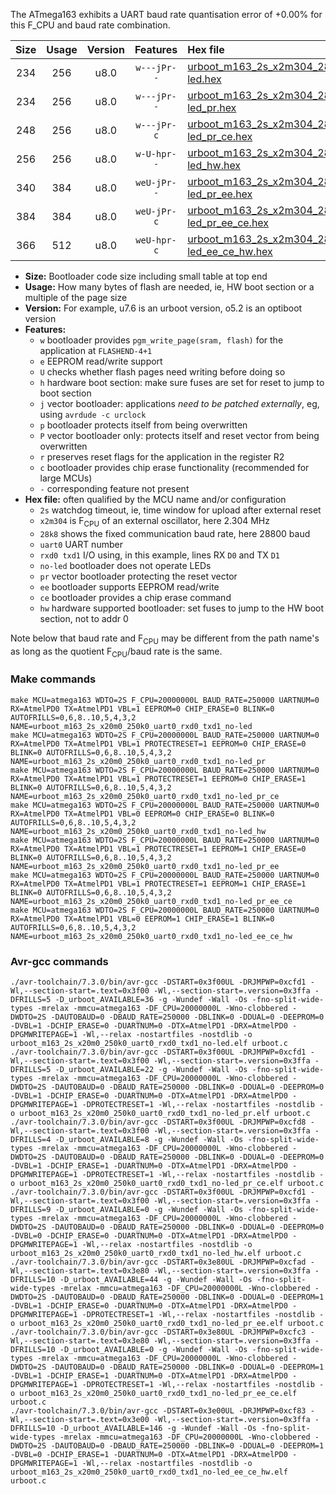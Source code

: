 The ATmega163 exhibits a UART baud rate quantisation error of +0.00% for this F_CPU and baud rate combination.

|Size|Usage|Version|Features|Hex file|
|:-:|:-:|:-:|:-:|:--|
|234|256|u8.0|`w---jPr--`|[urboot_m163_2s_x2m304_28k8_uart0_rxd0_txd1_no-led.hex](https://raw.githubusercontent.com/stefanrueger/urboot.hex/main/mcus/atmega163/watchdog_2_s/external_oscillator_x/%2B2m304000_hz/%2B%2B28k8_baud/uart0_rxd0_txd1/no-led/urboot_m163_2s_x2m304_28k8_uart0_rxd0_txd1_no-led.hex)|
|234|256|u8.0|`w---jPr--`|[urboot_m163_2s_x2m304_28k8_uart0_rxd0_txd1_no-led_pr.hex](https://raw.githubusercontent.com/stefanrueger/urboot.hex/main/mcus/atmega163/watchdog_2_s/external_oscillator_x/%2B2m304000_hz/%2B%2B28k8_baud/uart0_rxd0_txd1/no-led/urboot_m163_2s_x2m304_28k8_uart0_rxd0_txd1_no-led_pr.hex)|
|248|256|u8.0|`w---jPr-c`|[urboot_m163_2s_x2m304_28k8_uart0_rxd0_txd1_no-led_pr_ce.hex](https://raw.githubusercontent.com/stefanrueger/urboot.hex/main/mcus/atmega163/watchdog_2_s/external_oscillator_x/%2B2m304000_hz/%2B%2B28k8_baud/uart0_rxd0_txd1/no-led/urboot_m163_2s_x2m304_28k8_uart0_rxd0_txd1_no-led_pr_ce.hex)|
|256|256|u8.0|`w-U-hpr--`|[urboot_m163_2s_x2m304_28k8_uart0_rxd0_txd1_no-led_hw.hex](https://raw.githubusercontent.com/stefanrueger/urboot.hex/main/mcus/atmega163/watchdog_2_s/external_oscillator_x/%2B2m304000_hz/%2B%2B28k8_baud/uart0_rxd0_txd1/no-led/urboot_m163_2s_x2m304_28k8_uart0_rxd0_txd1_no-led_hw.hex)|
|340|384|u8.0|`weU-jPr--`|[urboot_m163_2s_x2m304_28k8_uart0_rxd0_txd1_no-led_pr_ee.hex](https://raw.githubusercontent.com/stefanrueger/urboot.hex/main/mcus/atmega163/watchdog_2_s/external_oscillator_x/%2B2m304000_hz/%2B%2B28k8_baud/uart0_rxd0_txd1/no-led/urboot_m163_2s_x2m304_28k8_uart0_rxd0_txd1_no-led_pr_ee.hex)|
|384|384|u8.0|`weU-jPr-c`|[urboot_m163_2s_x2m304_28k8_uart0_rxd0_txd1_no-led_pr_ee_ce.hex](https://raw.githubusercontent.com/stefanrueger/urboot.hex/main/mcus/atmega163/watchdog_2_s/external_oscillator_x/%2B2m304000_hz/%2B%2B28k8_baud/uart0_rxd0_txd1/no-led/urboot_m163_2s_x2m304_28k8_uart0_rxd0_txd1_no-led_pr_ee_ce.hex)|
|366|512|u8.0|`weU-hpr-c`|[urboot_m163_2s_x2m304_28k8_uart0_rxd0_txd1_no-led_ee_ce_hw.hex](https://raw.githubusercontent.com/stefanrueger/urboot.hex/main/mcus/atmega163/watchdog_2_s/external_oscillator_x/%2B2m304000_hz/%2B%2B28k8_baud/uart0_rxd0_txd1/no-led/urboot_m163_2s_x2m304_28k8_uart0_rxd0_txd1_no-led_ee_ce_hw.hex)|

- **Size:** Bootloader code size including small table at top end
- **Usage:** How many bytes of flash are needed, ie, HW boot section or a multiple of the page size
- **Version:** For example, u7.6 is an urboot version, o5.2 is an optiboot version
- **Features:**
  + `w` bootloader provides `pgm_write_page(sram, flash)` for the application at `FLASHEND-4+1`
  + `e` EEPROM read/write support
  + `U` checks whether flash pages need writing before doing so
  + `h` hardware boot section: make sure fuses are set for reset to jump to boot section
  + `j` vector bootloader: applications *need to be patched externally*, eg, using `avrdude -c urclock`
  + `p` bootloader protects itself from being overwritten
  + `P` vector bootloader only: protects itself and reset vector from being overwritten
  + `r` preserves reset flags for the application in the register R2
  + `c` bootloader provides chip erase functionality (recommended for large MCUs)
  + `-` corresponding feature not present
- **Hex file:** often qualified by the MCU name and/or configuration
  + `2s` watchdog timeout, ie, time window for upload after external reset
  + `x2m304` is F<sub>CPU</sub> of an external oscillator, here 2.304 MHz
  + `28k8` shows the fixed communication baud rate, here 28800 baud
  + `uart0` UART number
  + `rxd0 txd1` I/O using, in this example, lines RX `D0` and TX `D1`
  + `no-led` bootloader does not operate LEDs
  + `pr` vector bootloader protecting the reset vector
  + `ee` bootloader supports EEPROM read/write
  + `ce` bootloader provides a chip erase command
  + `hw` hardware supported bootloader: set fuses to jump to the HW boot section, not to addr 0


Note below that baud rate and F<sub>CPU</sub> may be different from the path name's as long as the quotient F<sub>CPU</sub>/baud rate is the same.

### Make commands
```
make MCU=atmega163 WDTO=2S F_CPU=20000000L BAUD_RATE=250000 UARTNUM=0 RX=AtmelPD0 TX=AtmelPD1 VBL=1 EEPROM=0 CHIP_ERASE=0 BLINK=0 AUTOFRILLS=0,6,8..10,5,4,3,2 NAME=urboot_m163_2s_x20m0_250k0_uart0_rxd0_txd1_no-led
make MCU=atmega163 WDTO=2S F_CPU=20000000L BAUD_RATE=250000 UARTNUM=0 RX=AtmelPD0 TX=AtmelPD1 VBL=1 PROTECTRESET=1 EEPROM=0 CHIP_ERASE=0 BLINK=0 AUTOFRILLS=0,6,8..10,5,4,3,2 NAME=urboot_m163_2s_x20m0_250k0_uart0_rxd0_txd1_no-led_pr
make MCU=atmega163 WDTO=2S F_CPU=20000000L BAUD_RATE=250000 UARTNUM=0 RX=AtmelPD0 TX=AtmelPD1 VBL=1 PROTECTRESET=1 EEPROM=0 CHIP_ERASE=1 BLINK=0 AUTOFRILLS=0,6,8..10,5,4,3,2 NAME=urboot_m163_2s_x20m0_250k0_uart0_rxd0_txd1_no-led_pr_ce
make MCU=atmega163 WDTO=2S F_CPU=20000000L BAUD_RATE=250000 UARTNUM=0 RX=AtmelPD0 TX=AtmelPD1 VBL=0 EEPROM=0 CHIP_ERASE=0 BLINK=0 AUTOFRILLS=0,6,8..10,5,4,3,2 NAME=urboot_m163_2s_x20m0_250k0_uart0_rxd0_txd1_no-led_hw
make MCU=atmega163 WDTO=2S F_CPU=20000000L BAUD_RATE=250000 UARTNUM=0 RX=AtmelPD0 TX=AtmelPD1 VBL=1 PROTECTRESET=1 EEPROM=1 CHIP_ERASE=0 BLINK=0 AUTOFRILLS=0,6,8..10,5,4,3,2 NAME=urboot_m163_2s_x20m0_250k0_uart0_rxd0_txd1_no-led_pr_ee
make MCU=atmega163 WDTO=2S F_CPU=20000000L BAUD_RATE=250000 UARTNUM=0 RX=AtmelPD0 TX=AtmelPD1 VBL=1 PROTECTRESET=1 EEPROM=1 CHIP_ERASE=1 BLINK=0 AUTOFRILLS=0,6,8..10,5,4,3,2 NAME=urboot_m163_2s_x20m0_250k0_uart0_rxd0_txd1_no-led_pr_ee_ce
make MCU=atmega163 WDTO=2S F_CPU=20000000L BAUD_RATE=250000 UARTNUM=0 RX=AtmelPD0 TX=AtmelPD1 VBL=0 EEPROM=1 CHIP_ERASE=1 BLINK=0 AUTOFRILLS=0,6,8..10,5,4,3,2 NAME=urboot_m163_2s_x20m0_250k0_uart0_rxd0_txd1_no-led_ee_ce_hw
```

### Avr-gcc commands
```
./avr-toolchain/7.3.0/bin/avr-gcc -DSTART=0x3f00UL -DRJMPWP=0xcfd1 -Wl,--section-start=.text=0x3f00 -Wl,--section-start=.version=0x3ffa -DFRILLS=5 -D_urboot_AVAILABLE=36 -g -Wundef -Wall -Os -fno-split-wide-types -mrelax -mmcu=atmega163 -DF_CPU=20000000L -Wno-clobbered -DWDTO=2S -DAUTOBAUD=0 -DBAUD_RATE=250000 -DBLINK=0 -DDUAL=0 -DEEPROM=0 -DVBL=1 -DCHIP_ERASE=0 -DUARTNUM=0 -DTX=AtmelPD1 -DRX=AtmelPD0 -DPGMWRITEPAGE=1 -Wl,--relax -nostartfiles -nostdlib -o urboot_m163_2s_x20m0_250k0_uart0_rxd0_txd1_no-led.elf urboot.c
./avr-toolchain/7.3.0/bin/avr-gcc -DSTART=0x3f00UL -DRJMPWP=0xcfd1 -Wl,--section-start=.text=0x3f00 -Wl,--section-start=.version=0x3ffa -DFRILLS=5 -D_urboot_AVAILABLE=22 -g -Wundef -Wall -Os -fno-split-wide-types -mrelax -mmcu=atmega163 -DF_CPU=20000000L -Wno-clobbered -DWDTO=2S -DAUTOBAUD=0 -DBAUD_RATE=250000 -DBLINK=0 -DDUAL=0 -DEEPROM=0 -DVBL=1 -DCHIP_ERASE=0 -DUARTNUM=0 -DTX=AtmelPD1 -DRX=AtmelPD0 -DPGMWRITEPAGE=1 -DPROTECTRESET=1 -Wl,--relax -nostartfiles -nostdlib -o urboot_m163_2s_x20m0_250k0_uart0_rxd0_txd1_no-led_pr.elf urboot.c
./avr-toolchain/7.3.0/bin/avr-gcc -DSTART=0x3f00UL -DRJMPWP=0xcfd8 -Wl,--section-start=.text=0x3f00 -Wl,--section-start=.version=0x3ffa -DFRILLS=4 -D_urboot_AVAILABLE=8 -g -Wundef -Wall -Os -fno-split-wide-types -mrelax -mmcu=atmega163 -DF_CPU=20000000L -Wno-clobbered -DWDTO=2S -DAUTOBAUD=0 -DBAUD_RATE=250000 -DBLINK=0 -DDUAL=0 -DEEPROM=0 -DVBL=1 -DCHIP_ERASE=1 -DUARTNUM=0 -DTX=AtmelPD1 -DRX=AtmelPD0 -DPGMWRITEPAGE=1 -DPROTECTRESET=1 -Wl,--relax -nostartfiles -nostdlib -o urboot_m163_2s_x20m0_250k0_uart0_rxd0_txd1_no-led_pr_ce.elf urboot.c
./avr-toolchain/7.3.0/bin/avr-gcc -DSTART=0x3f00UL -DRJMPWP=0xcfd1 -Wl,--section-start=.text=0x3f00 -Wl,--section-start=.version=0x3ffa -DFRILLS=9 -D_urboot_AVAILABLE=0 -g -Wundef -Wall -Os -fno-split-wide-types -mrelax -mmcu=atmega163 -DF_CPU=20000000L -Wno-clobbered -DWDTO=2S -DAUTOBAUD=0 -DBAUD_RATE=250000 -DBLINK=0 -DDUAL=0 -DEEPROM=0 -DVBL=0 -DCHIP_ERASE=0 -DUARTNUM=0 -DTX=AtmelPD1 -DRX=AtmelPD0 -DPGMWRITEPAGE=1 -Wl,--relax -nostartfiles -nostdlib -o urboot_m163_2s_x20m0_250k0_uart0_rxd0_txd1_no-led_hw.elf urboot.c
./avr-toolchain/7.3.0/bin/avr-gcc -DSTART=0x3e80UL -DRJMPWP=0xcfad -Wl,--section-start=.text=0x3e80 -Wl,--section-start=.version=0x3ffa -DFRILLS=10 -D_urboot_AVAILABLE=44 -g -Wundef -Wall -Os -fno-split-wide-types -mrelax -mmcu=atmega163 -DF_CPU=20000000L -Wno-clobbered -DWDTO=2S -DAUTOBAUD=0 -DBAUD_RATE=250000 -DBLINK=0 -DDUAL=0 -DEEPROM=1 -DVBL=1 -DCHIP_ERASE=0 -DUARTNUM=0 -DTX=AtmelPD1 -DRX=AtmelPD0 -DPGMWRITEPAGE=1 -DPROTECTRESET=1 -Wl,--relax -nostartfiles -nostdlib -o urboot_m163_2s_x20m0_250k0_uart0_rxd0_txd1_no-led_pr_ee.elf urboot.c
./avr-toolchain/7.3.0/bin/avr-gcc -DSTART=0x3e80UL -DRJMPWP=0xcfc3 -Wl,--section-start=.text=0x3e80 -Wl,--section-start=.version=0x3ffa -DFRILLS=10 -D_urboot_AVAILABLE=0 -g -Wundef -Wall -Os -fno-split-wide-types -mrelax -mmcu=atmega163 -DF_CPU=20000000L -Wno-clobbered -DWDTO=2S -DAUTOBAUD=0 -DBAUD_RATE=250000 -DBLINK=0 -DDUAL=0 -DEEPROM=1 -DVBL=1 -DCHIP_ERASE=1 -DUARTNUM=0 -DTX=AtmelPD1 -DRX=AtmelPD0 -DPGMWRITEPAGE=1 -DPROTECTRESET=1 -Wl,--relax -nostartfiles -nostdlib -o urboot_m163_2s_x20m0_250k0_uart0_rxd0_txd1_no-led_pr_ee_ce.elf urboot.c
./avr-toolchain/7.3.0/bin/avr-gcc -DSTART=0x3e00UL -DRJMPWP=0xcf83 -Wl,--section-start=.text=0x3e00 -Wl,--section-start=.version=0x3ffa -DFRILLS=10 -D_urboot_AVAILABLE=146 -g -Wundef -Wall -Os -fno-split-wide-types -mrelax -mmcu=atmega163 -DF_CPU=20000000L -Wno-clobbered -DWDTO=2S -DAUTOBAUD=0 -DBAUD_RATE=250000 -DBLINK=0 -DDUAL=0 -DEEPROM=1 -DVBL=0 -DCHIP_ERASE=1 -DUARTNUM=0 -DTX=AtmelPD1 -DRX=AtmelPD0 -DPGMWRITEPAGE=1 -Wl,--relax -nostartfiles -nostdlib -o urboot_m163_2s_x20m0_250k0_uart0_rxd0_txd1_no-led_ee_ce_hw.elf urboot.c
```

